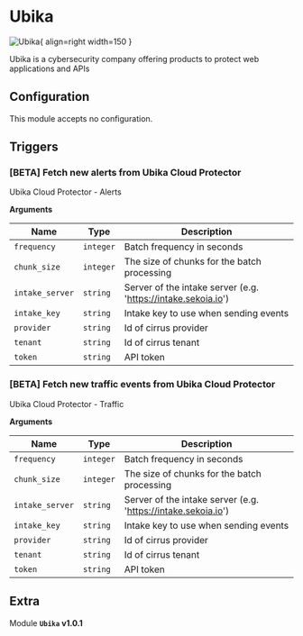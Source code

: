 # Ubika

![Ubika](/assets/playbooks/library/ubika.png){ align=right width=150 }

Ubika is a cybersecurity company offering products to protect web applications and APIs

## Configuration

This module accepts no configuration.

## Triggers

### [BETA] Fetch new alerts from Ubika Cloud Protector

Ubika Cloud Protector - Alerts

**Arguments**

| Name      |  Type   |  Description  |
| --------- | ------- | --------------------------- |
| `frequency` | `integer` | Batch frequency in seconds |
| `chunk_size` | `integer` | The size of chunks for the batch processing |
| `intake_server` | `string` | Server of the intake server (e.g. 'https://intake.sekoia.io') |
| `intake_key` | `string` | Intake key to use when sending events |
| `provider` | `string` | Id of cirrus provider |
| `tenant` | `string` | Id of cirrus tenant |
| `token` | `string` | API token |


### [BETA] Fetch new traffic events from Ubika Cloud Protector

Ubika Cloud Protector - Traffic

**Arguments**

| Name      |  Type   |  Description  |
| --------- | ------- | --------------------------- |
| `frequency` | `integer` | Batch frequency in seconds |
| `chunk_size` | `integer` | The size of chunks for the batch processing |
| `intake_server` | `string` | Server of the intake server (e.g. 'https://intake.sekoia.io') |
| `intake_key` | `string` | Intake key to use when sending events |
| `provider` | `string` | Id of cirrus provider |
| `tenant` | `string` | Id of cirrus tenant |
| `token` | `string` | API token |


## Extra

Module **`Ubika` v1.0.1**